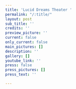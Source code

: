 ```yaml
---
title: 'Lucid Dreams Theater '
permalink: "/:title/"
layout: post
sub_title: ''
credits: ''
preview_picture: ''
current: false
only_current: false
main_pictures: []
description: ''
gallery: []
youtube_link: ''
press: false
press_pictures: []
press_text: ''

---
```

